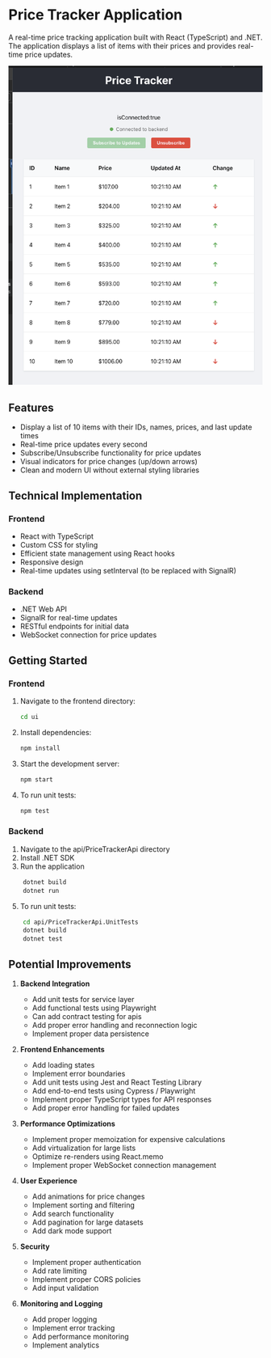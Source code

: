 # Price Tracker Application

A real-time price tracking application built with React (TypeScript) and .NET. The application displays a list of items with their prices and provides real-time price updates.

![alt text](image.png)

## Features

- Display a list of 10 items with their IDs, names, prices, and last update times
- Real-time price updates every second
- Subscribe/Unsubscribe functionality for price updates
- Visual indicators for price changes (up/down arrows)
- Clean and modern UI without external styling libraries

## Technical Implementation

### Frontend
- React with TypeScript
- Custom CSS for styling
- Efficient state management using React hooks
- Responsive design
- Real-time updates using setInterval (to be replaced with SignalR)

### Backend 
- .NET Web API
- SignalR for real-time updates
- RESTful endpoints for initial data
- WebSocket connection for price updates

## Getting Started

### Frontend
1. Navigate to the frontend directory:
   ```bash
   cd ui
   ```
2. Install dependencies:
   ```bash
   npm install
   ```
3. Start the development server:
   ```bash
   npm start
   ```
4. To run unit tests:
   ```bash
   npm test
   ```


### Backend
1. Navigate to the api/PriceTrackerApi directory
2. Install .NET SDK
3. Run the application
```bash
    dotnet build 
    dotnet run
   ```
5.  To run unit tests:
```bash
    cd api/PriceTrackerApi.UnitTests
    dotnet build 
    dotnet test
   ```

## Potential Improvements

1. **Backend Integration**
   - Add unit tests for service layer 
   - Add functional tests using Playwright 
   - Can add contract testing for apis
   - Add proper error handling and reconnection logic
   - Implement proper data persistence

2. **Frontend Enhancements**
   - Add loading states
   - Implement error boundaries
   - Add unit tests using Jest and React Testing Library
   - Add end-to-end tests using Cypress / Playwright
   - Implement proper TypeScript types for API responses
   - Add proper error handling for failed updates

3. **Performance Optimizations**
   - Implement proper memoization for expensive calculations
   - Add virtualization for large lists
   - Optimize re-renders using React.memo
   - Implement proper WebSocket connection management

4. **User Experience**
   - Add animations for price changes
   - Implement sorting and filtering
   - Add search functionality
   - Add pagination for large datasets
   - Add dark mode support

5. **Security**
   - Implement proper authentication
   - Add rate limiting
   - Implement proper CORS policies
   - Add input validation

6. **Monitoring and Logging**
   - Add proper logging
   - Implement error tracking
   - Add performance monitoring
   - Implement analytics

